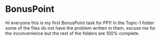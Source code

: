 # BonusPoint
Hi everyone this is my first BonusPoint task for PP1!
In the Topic-1 folder some of the files do not have the problem written in them, excuse me for the inconvenience but the rest of the folders are 100% complete.
